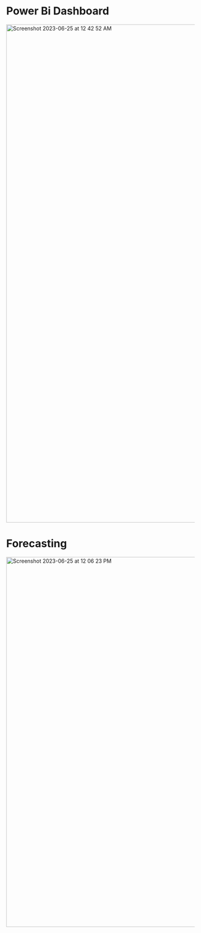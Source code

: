 # Power Bi Dashboard



<img width="1330" alt="Screenshot 2023-06-25 at 12 42 52 AM" src="https://github.com/Vrushabh-Pol/Power-Bi/assets/126774806/2236babf-cc60-4db0-bc89-6e17f6835343">

# Forecasting

<img width="988" alt="Screenshot 2023-06-25 at 12 06 23 PM" src="https://github.com/Vrushabh-Pol/Power-Bi/assets/126774806/119fff4e-0733-4f9e-8cc6-4f769fcd9be7">
